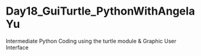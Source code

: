 # Day18_GuiTurtle_PythonWithAngelaYu
Intermediate Python Coding using the turtle module &amp; Graphic User Interface
